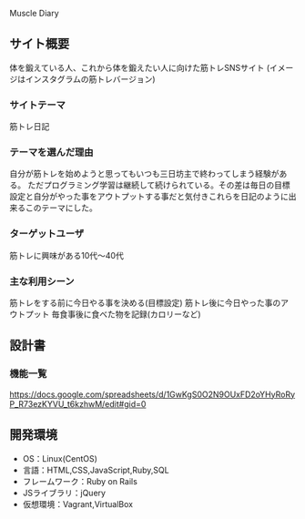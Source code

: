 Muscle Diary

## サイト概要
体を鍛えている人、これから体を鍛えたい人に向けた筋トレSNSサイト
(イメージはインスタグラムの筋トレバージョン)

### サイトテーマ
筋トレ日記

### テーマを選んだ理由
自分が筋トレを始めようと思ってもいつも三日坊主で終わってしまう経験がある。
ただプログラミング学習は継続して続けられている。その差は毎日の目標設定と自分がやった事をアウトプットする事だと気付きこれらを日記のように出来るこのテーマにした。

### ターゲットユーザ
筋トレに興味がある10代〜40代

### 主な利用シーン
筋トレをする前に今日やる事を決める(目標設定)
筋トレ後に今日やった事のアウトプット
毎食事後に食べた物を記録(カロリーなど)
## 設計書

### 機能一覧
https://docs.google.com/spreadsheets/d/1GwKgS0O2N9OUxFD2oYHyRoRyP_R73ezKYVU_t6kzhwM/edit#gid=0

## 開発環境
- OS：Linux(CentOS)
- 言語：HTML,CSS,JavaScript,Ruby,SQL
- フレームワーク：Ruby on Rails
- JSライブラリ：jQuery
- 仮想環境：Vagrant,VirtualBox
